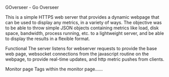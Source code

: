 GOverseer - Go Overseer

This is a simple HTTPS web server that provides a dynamic webpage that can be used to display any metrics, in a variety of ways.  The objective was to be able to throw simple JSON objects containing metrics like load, disk space, bandwidth, process running, etc. to a lightweight server, and be able to display the results in a flexible format.

Functional
The server listens for webserver requests to provide the base web page, websocket connections from the javascript routine on the webpage, to provide real-time updates, and http metric pushes from clients.

Monitor page
Tags within the monitor page......
